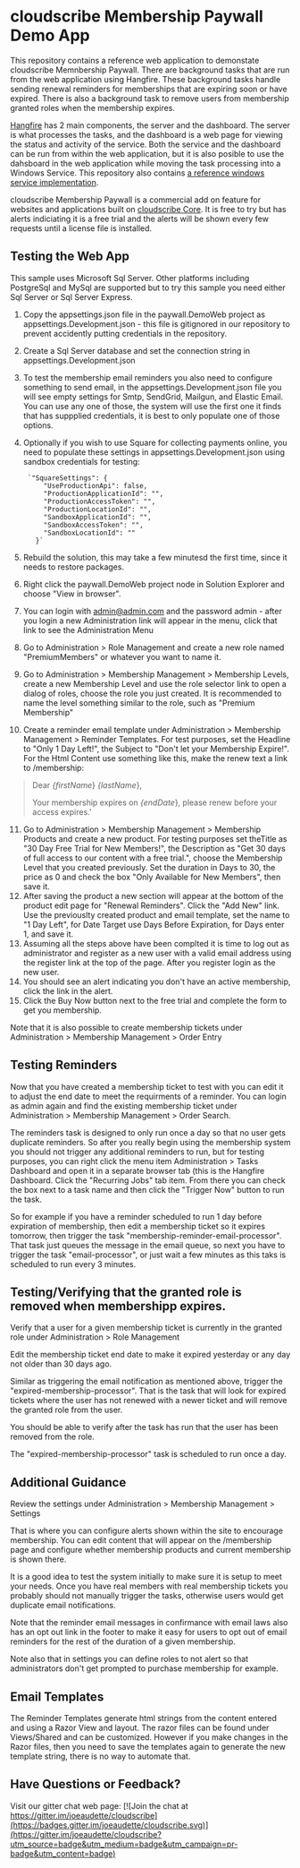 # cloudscribe Membership Paywall Demo App

This repository contains a reference web application to demonstate cloudscribe Memnbership Paywall. There are background tasks that are run from the web application using Hangfire. These background tasks handle sending renewal reminders for memberships that are expiring soon or have expired. There is also a background task to remove users from membership granted roles when the membership expires. 

[Hangfire](https://www.hangfire.io/) has 2 main components, the server and the dashboard. The server is what processes the tasks, and the dashboard is a web page for viewing the status and activity of the service. Both the service and the dashboard can be run from within the web application, but it is also posible to use the dahsboard in the web application while moving the task processing into a Windows Service. This repository also contains [a reference windows service implementation](/TaskProcessingService/README.md).

cloudscribe Membership Paywall is a commercial add on feature for websites and applications built on [cloudscribe Core](https://github.com/cloudscribe/cloudscribe).
It is free to try but has alerts indiciating it is a free trial and the alerts will be shown every few requests until a license file is installed.

## Testing the Web App

This sample uses Microsoft Sql Server. Other platforms including PostgreSql and MySql are supported but to try this sample you need either Sql Server or Sql Server Express.

1. Copy the appsettings.json file in the paywall.DemoWeb project as appsettings.Development.json - this file is gitignored in our repository to prevent accidently putting credentials in the repository.
2. Create a Sql Server database and set the connection string in appsettings.Development.json
3. To test the membership email reminders you also need to configure something to send email, in the appsettings.Development.json file you will see empty settings for Smtp, SendGrid, Mailgun, and Elastic Email. You can use any one of those, the system will use the first one it finds that has suppplied credentials, it is best to only populate one of those options.
4. Optionally if you wish to use Square for collecting payments online, you need to populate these settings in appsettings.Development.json using sandbox credentials for testing:

        `"SquareSettings": {
            "UseProductionApi": false,
            "ProductionApplicationId": "",
            "ProductionAccessToken": "",
            "ProductionLocationId": "",
            "SandboxApplicationId": "",
            "SandboxAccessToken": "",
            "SandboxLocationId": ""
          }`
5. Rebuild the solution, this may take a few minutesd the first time, since it needs to restore packages.
6. Right click the paywall.DemoWeb project node in Solution  Explorer and choose "View in browser".
7. You can login with admin@admin.com and the password admin - after you login a new Administration link will appear in the menu, click that link to see the Administration Menu
8. Go to Administration > Role Management and create a new role named "PremiumMembers" or whatever you want to name it.
9. Go to Administration > Membership Management > Membership Levels, create a new Membership Level and use the role selector link to open a dialog of roles, choose the role you just created. It is recommended to name the level something similar to the role, such as "Premium Membership"
10. Create a reminder email template under Administration > Membership Management > Reminder Templates. For test purposes, set the Headline to "Only 1 Day Left!", the Subject to "Don't let your Membership Expire!". For the Html Content use something like this, make the renew text a link to /membership:

  >Dear *{firstName*} *{lastName*},
  >
  >    Your membership expires on *{endDate*}, please renew before your access expires.' 


11. Go to Administration > Membership Management > Membership Products and create a new product. For testing purposes set theTitle as "30 Day Free Trial for New Members!", the Description as "Get 30 days of full access to our content with a free trial.", choose the Membership Level that you created previously. Set the duration in Days to 30, the price as 0 and check the box "Only Available for New Members", then save it.
12. After saving the product a new section will appear at the bottom of the product edit page for "Renewal Reminders". Click the "Add New" link. Use the previouslty created product and email template, set the name to "1 Day Left", for Date Target use Days Before Expiration, for Days enter 1, and save it.
13. Assuming all the steps above have been complted it is time to log out as administrator and register as a new user with a valid email address using the register link at the top of the page. After you register login as the new user.
14. You should see an alert indicating you don't have an active membership, click the link in the alert.
15. Click the Buy Now button next to the free trial and complete the form to get you membership.

Note that it is also possible to create membership tickets under Administration > Membership Management > Order Entry

## Testing Reminders

Now that you have created a membership ticket to test with you can edit it to adjust the end date to meet the requirments of a reminder. You can login as admin again and find the existing membership ticket under Administration > Membership Management > Order Search.

The reminders task is designed to only run once a day so that no user gets duplicate reminders. So after you really begin using the membership system you should not trigger any additional reminders to run, but for testing purposes, you can right click the menu item Administration > Tasks Dashboard and open it in a separate browser tab (this is the Hangfire Dashboard. Click the "Recurring Jobs" tab item. From there you can check the box next to a task name and then click the "Trigger Now" button to run the task.

So for example if you have a reminder scheduled to run 1 day before expiration of membership, then edit a membership ticket so it expires tomorrow, then trigger the task "membership-reminder-email-processor". That task just queues the message in the email queue, so next you have to trigger the task "email-processor", or just wait a few minutes as this taks is scheduled to run every 3 minutes.

## Testing/Verifying that the granted role is removed when membershipp expires.

Verify that a user for a given membership ticket is currently in the granted role under Administration > Role Management

Edit the membership ticket end date to make it expired yesterday or any day not older than 30 days ago.

Similar as triggering the email notification as mentioned above, trigger the "expired-membership-processor". That is the task that will look for expired tickets where the user has not renewed with a newer ticket and will remove the granted role from the user.

You should be able to verify after the task has run that the user has been removed from the role.

The "expired-membership-processor" task is scheduled to run once a day.

## Additional Guidance

Review the settings under Administration > Membership Management > Settings

That is where you can configure alerts shown within the site to encourage membership. You can edit content that will appear on the  /membership page and configure whether membership products and current membership is shown there.

It is a good idea to test the system initially to make sure it is setup to meet your needs. Once you have real members with real membership tickets you probably should not manually trigger the tasks, otherwise users would get duplicate email notifications.

Note that the reminder email messages in confirmance with email laws also has an opt out link in the footer to make it easy for users to opt out of email reminders for the rest of the duration of a given membership.

Note also that in settings you can define roles to not alert so that administrators don't get prompted to purchase membership for example.

## Email Templates

The Reminder Templates generate html strings from the content entered and using a Razor View and layout. The razor files can be found under Views/Shared and can be customized. However if you make changes in the Razor files, then you need to save the templates again to generate the new template string, there is no way to automate that.

## Have Questions or Feedback?

Visit our gitter chat web page:
[![Join the chat at https://gitter.im/joeaudette/cloudscribe](https://badges.gitter.im/joeaudette/cloudscribe.svg)](https://gitter.im/joeaudette/cloudscribe?utm_source=badge&utm_medium=badge&utm_campaign=pr-badge&utm_content=badge)


